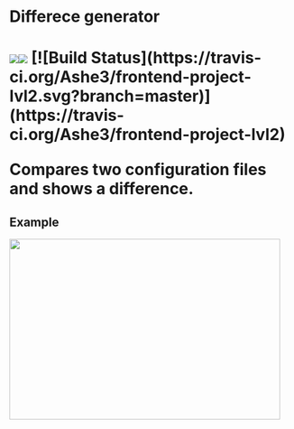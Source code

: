 <h1>Differece generator<h1>
<a href="https://codeclimate.com/github/Ashe3/frontend-project-lvl2/maintainability"><img src="https://api.codeclimate.com/v1/badges/0af72e6175122bbdd4e4/maintainability" /></a><a href="https://codeclimate.com/github/Ashe3/frontend-project-lvl2/test_coverage"><img src="https://api.codeclimate.com/v1/badges/0af72e6175122bbdd4e4/test_coverage" /></a>
[![Build Status](https://travis-ci.org/Ashe3/frontend-project-lvl2.svg?branch=master)](https://travis-ci.org/Ashe3/frontend-project-lvl2)
<p>Compares two configuration files and shows a difference.</p>

<h2>Example</h2>
<a href="https://asciinema.org/a/jqToP4UCqcNSTaHloaXCzjsGf"><img src="https://asciinema.org/a/jqToP4UCqcNSTaHloaXCzjsGf.png" width="480" height="320"></a>